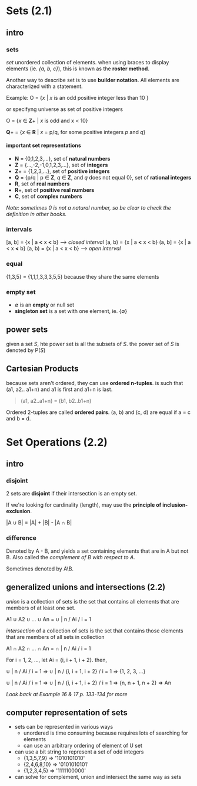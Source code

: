 # Sets (2.1)

## intro

### sets
_set_ unordered collection of elements. when using braces to display elements (ie. _{a, b, c}_), this is known as the **roster method**.

Another way to describe set is to use **builder notation**. All elements are characterized with a statement.

Example: O = {_x_ | _x_ is an odd positive integer less than 10 }

or specifyng universe as set of positive integers

O = {_x_ ∈ **Z**+ | _x_ is odd and x < 10}

**Q**+ = {_x_ ∈ **R** | _x_ = p/q, for some positive integers _p_ and _q_}

#### important set representations

- **N** = {0,1,2,3,...}, set of **natural numbers**
- **Z** = {...,-2,-1,0,1,2,3,...}, set of **integers**
- **Z**+ = {1,2,3,...}, set of **positive integers**
- **Q** = {p/q | p ∈ **Z**, _q_ ∈ **Z**, and _q_ does not equal 0}, set of **rational integers**
- **R**, set of **real numbers**
- **R**+, set of **positive real numbers**
- **C**, set of **complex numbers**

_Note: sometimes 0 is not a natural number, so be clear to check the definition in other books._

### intervals
[a, b] = {x | a __<__ x __<__ b} --> _closed interval_
[a, b) = {x | a __<__ x < b}
(a, b] = {x | a < x __<__ b}
(a, b) = {x | a < x < b} --> _open interval_

### equal
{1,3,5} = {1,1,1,3,3,3,5,5} because they share the same elements

### empty set
- ∅ is an **empty** or null set
- **singleton set** is a set with one element, ie. {∅}

## power sets

given a set _S_, hte power set is all the subsets of _S_. the power set of _S_ is denoted by P(_S_)

## Cartesian Products

because sets aren't ordered, they can use **ordered n-tuples**. is such that (a1, a2.. a1+n) and a1 is first and a1+n is last.

> (a1, a2..a1+n) = (b1, b2..b1+n)

Ordered 2-tuples are called **ordered pairs**. (a, b) and (c, d) are equal if a = c and b = d.

# Set Operations (2.2)

## intro

### disjoint
2 sets are **disjoint** if their intersection is an empty set.

If we're looking for cardinality (length), may use the **principle of inclusion-exclusion**.

|A ∪ B| = |A| + |B| - |A ∩ B|

### difference
Denoted by A - B, and yields a set containing elements that are in A but not B. Also called the _complement of B with respect to A_.

Sometimes denoted by A\B.

## generalized unions and intersections (2.2)

_union_ is a collection of sets is the set that contains all elements that are members of at least one set.

A1 ∪ A2 ∪ ... ∪ An = ∪ | n / Ai / i = 1

_intersection_ of a collection of sets is the set that contains those elements that are members of all sets in collection

A1 ∩ A2 ∩ ... ∩ An = ∩ | n / Ai / i = 1

For i = 1, 2, ..., let Ai = {i, i + 1, i + 2}. then,

  ∪ | n / Ai / i = 1 => ∪ | n / {i, i + 1, i + 2} / i = 1 => {1, 2, 3, ...}

  ∪ | n / Ai / i = 1 => ∪ | n / {i, i + 1, i + 2} / i = 1 => {n, n + 1, n + 2} => An

_Look back at Example 16 & 17 p. 133-134 for more_

## computer representation of sets

- sets can be represented in various ways
  - unordered is time consuming because requires lots of searching for elements
  - can use an arbitrary ordering of element of U set
- can use a bit string to represent a set of odd integers
  - {1,3,5,7,9} => '1010101010'
  - {2,4,6,8,10} => '0101010101'
  - {1,2,3,4,5} => '1111100000'
- can solve for complement, union and intersect the same way as sets
